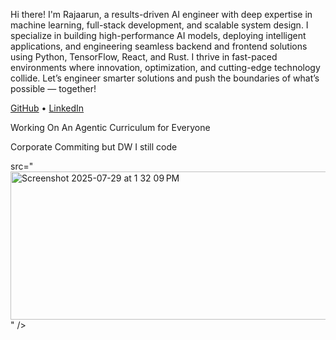 Hi there! I'm Rajaarun, a results-driven AI engineer with deep expertise in machine learning, full-stack development, and scalable system design. I specialize in building high-performance AI models, deploying intelligent applications, and engineering seamless backend and frontend solutions using Python, TensorFlow, React, and Rust. I thrive in fast-paced environments where innovation, optimization, and cutting-edge technology collide. Let’s engineer smarter solutions and push the boundaries of what’s possible — together!

[GitHub](rarulraj) • [LinkedIn](linkedin.com/in/rajaarun-arulraj-236a78259)

Working On An Agentic Curriculum for Everyone 

Corporate Commiting but DW I still code 

src="<img width="1169" height="237" alt="Screenshot 2025-07-29 at 1 32 09 PM" src="https://github.com/user-attachments/assets/e33a4401-b470-4288-a87d-8609a78390cb" />
" />

